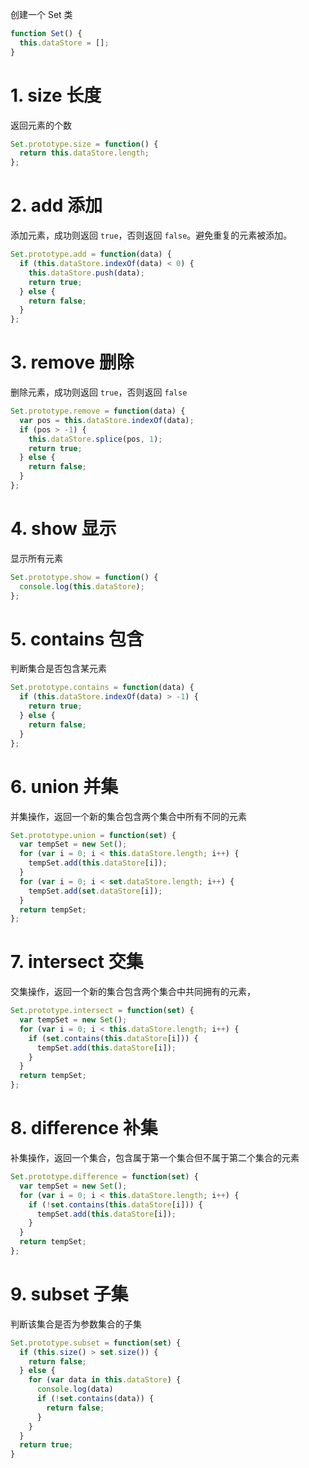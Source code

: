 创建一个 Set 类
```javascript
function Set() {
  this.dataStore = [];
}
```

# 1. size 长度
返回元素的个数
```javascript
Set.prototype.size = function() {
  return this.dataStore.length;
};
```

# 2. add 添加
添加元素，成功则返回 `true`，否则返回 `false`。避免重复的元素被添加。
```javascript
Set.prototype.add = function(data) {
  if (this.dataStore.indexOf(data) < 0) {
    this.dataStore.push(data);
    return true;
  } else {
    return false;
  }
};
```

# 3. remove 删除
删除元素，成功则返回 `true`，否则返回 `false`
```javascript
Set.prototype.remove = function(data) {
  var pos = this.dataStore.indexOf(data);
  if (pos > -1) {
    this.dataStore.splice(pos, 1);
    return true;
  } else {
    return false;
  }
};
````

# 4. show 显示
显示所有元素
```javascript
Set.prototype.show = function() {
  console.log(this.dataStore);
};
```

# 5. contains 包含
判断集合是否包含某元素
```javascript
Set.prototype.contains = function(data) {
  if (this.dataStore.indexOf(data) > -1) {
    return true;
  } else {
    return false;
  }
};
```

# 6. union 并集
并集操作，返回一个新的集合包含两个集合中所有不同的元素
```javascript
Set.prototype.union = function(set) {
  var tempSet = new Set();
  for (var i = 0; i < this.dataStore.length; i++) {
    tempSet.add(this.dataStore[i]);
  }
  for (var i = 0; i < set.dataStore.length; i++) {
    tempSet.add(set.dataStore[i]);
  }
  return tempSet;
};
```

# 7. intersect 交集
交集操作，返回一个新的集合包含两个集合中共同拥有的元素，
```javascript
Set.prototype.intersect = function(set) {
  var tempSet = new Set();
  for (var i = 0; i < this.dataStore.length; i++) {
    if (set.contains(this.dataStore[i])) {
      tempSet.add(this.dataStore[i]);
    }
  }
  return tempSet;
};
```

# 8. difference 补集
补集操作，返回一个集合，包含属于第一个集合但不属于第二个集合的元素
```javascript
Set.prototype.difference = function(set) {
  var tempSet = new Set();
  for (var i = 0; i < this.dataStore.length; i++) {
    if (!set.contains(this.dataStore[i])) {
      tempSet.add(this.dataStore[i]);
    }
  }
  return tempSet;
};
```

# 9. subset 子集
判断该集合是否为参数集合的子集
```javascript
Set.prototype.subset = function(set) {
  if (this.size() > set.size()) {
    return false;
  } else {
    for (var data in this.dataStore) {
      console.log(data)
      if (!set.contains(data)) {
        return false;
      }
    }
  }
  return true;
}
```